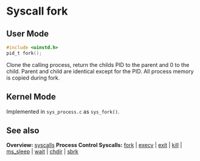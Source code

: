 # Syscall fork

## User Mode

```C
#include <uinstd.h>
pid_t fork();
```

Clone the calling process, return the childs PID to the parent and 0 to the child.
Parent and child are identical except for the PID.
All process memory is copied during fork.

## Kernel Mode

Implemented in `sys_process.c` as `sys_fork()`. 

## See also

**Overview:** [syscalls](syscalls.md)
**Process Control Syscalls:**
[fork](fork.md) | [execv](execv.md) | [exit](exit.md) | [kill](kill.md) | [ms_sleep](ms_sleep.md) | [wait](wait.md) | [chdir](chdir.md) | [sbrk](sbrk.md)
